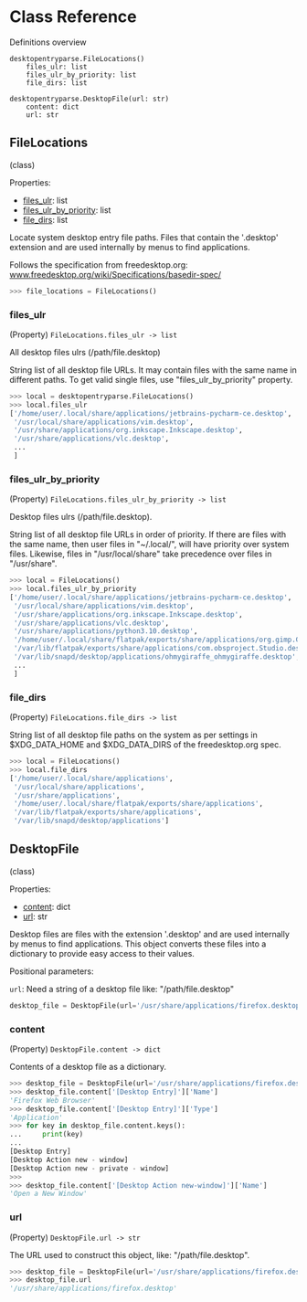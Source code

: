 # Class Reference

Definitions overview
```
desktopentryparse.FileLocations()
    files_ulr: list
    files_ulr_by_priority: list
    file_dirs: list

desktopentryparse.DesktopFile(url: str)
    content: dict
    url: str
```

## FileLocations
(class)

Properties:

* [files_ulr](#files_ulr): list
* [files_ulr_by_priority](#files_ulr_by_priority): list
* [file_dirs](#file_dirs): list

Locate system desktop entry file paths.
Files that contain the '.desktop' extension and are used internally by
menus to find applications.

Follows the specification from freedesktop.org: www.freedesktop.org/wiki/Specifications/basedir-spec/
```python
>>> file_locations = FileLocations()
```

### files_ulr
(Property) `FileLocations.files_ulr -> list`

All desktop files ulrs (/path/file.desktop)

String list of all desktop file URLs. It may contain files with the
same name in different paths. To get valid single files, use
"files_ulr_by_priority" property.

```python
>>> local = desktopentryparse.FileLocations()
>>> local.files_ulr
['/home/user/.local/share/applications/jetbrains-pycharm-ce.desktop',
 '/usr/local/share/applications/vim.desktop',
 '/usr/share/applications/org.inkscape.Inkscape.desktop',
 '/usr/share/applications/vlc.desktop',
 ...
 ]
```

### files_ulr_by_priority
(Property) `FileLocations.files_ulr_by_priority -> list`

Desktop files ulrs (/path/file.desktop).

String list of all desktop file URLs in order of priority.
If there are files with the same name, then user files in "~/.local/",
will have priority over system files. Likewise, files in
"/usr/local/share" take precedence over files in "/usr/share".

```python
>>> local = FileLocations()
>>> local.files_ulr_by_priority
['/home/user/.local/share/applications/jetbrains-pycharm-ce.desktop',
 '/usr/local/share/applications/vim.desktop',
 '/usr/share/applications/org.inkscape.Inkscape.desktop',
 '/usr/share/applications/vlc.desktop',
 '/usr/share/applications/python3.10.desktop',
 '/home/user/.local/share/flatpak/exports/share/applications/org.gimp.GIMP.desktop',
 '/var/lib/flatpak/exports/share/applications/com.obsproject.Studio.desktop',
 '/var/lib/snapd/desktop/applications/ohmygiraffe_ohmygiraffe.desktop',
 ...
 ]
```

### file_dirs
(Property) `FileLocations.file_dirs -> list`

String list of all desktop file paths on the system as per settings
in $XDG_DATA_HOME and $XDG_DATA_DIRS of the freedesktop.org spec.
```python
>>> local = FileLocations()
>>> local.file_dirs
['/home/user/.local/share/applications',
 '/usr/local/share/applications',
 '/usr/share/applications',
 '/home/user/.local/share/flatpak/exports/share/applications',
 '/var/lib/flatpak/exports/share/applications',
 '/var/lib/snapd/desktop/applications']
```

## DesktopFile
(class)

Properties:

* [content](#content): dict
* [url](#url): str

Desktop files are files with the extension '.desktop' and are used
internally by menus to find applications. This object converts these files
into a dictionary to provide easy access to their values.

Positional parameters:

`url`: Need a string of a desktop file like: "/path/file.desktop"

```python
desktop_file = DesktopFile(url='/usr/share/applications/firefox.desktop')
```

### content
(Property) `DesktopFile.content -> dict`

Contents of a desktop file as a dictionary.

```python
>>> desktop_file = DesktopFile(url='/usr/share/applications/firefox.desktop')
>>> desktop_file.content['[Desktop Entry]']['Name']
'Firefox Web Browser'
>>> desktop_file.content['[Desktop Entry]']['Type']
'Application'
>>> for key in desktop_file.content.keys():
...     print(key)
...
[Desktop Entry]
[Desktop Action new - window]
[Desktop Action new - private - window]
>>>
>>> desktop_file.content['[Desktop Action new-window]']['Name']
'Open a New Window'
```

### url
(Property) `DesktopFile.url -> str`

The URL used to construct this object, like: "/path/file.desktop".

```python
>>> desktop_file = DesktopFile(url='/usr/share/applications/firefox.desktop')
>>> desktop_file.url
'/usr/share/applications/firefox.desktop'
```